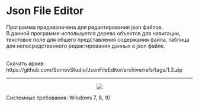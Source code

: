 # Json File Editor
Программа предназначена для редактирования json файлов. 
<br>
В данной программе используется дерево объектов для навигации, 
текстовое поле для общего представления содержания файла, 
таблица для непосредственного редактирования данных в json файле.

<br>
Скачать архив: https://github.com/SomovStudio/JsonFileEditor/archive/refs/tags/1.3.zip

<hr>

<p align="center">
  <img src="https://somovstudio.github.io/img/projects/json_file_editor/json_file_editor_1.png">
</p>

Системные требования: Windows 7, 8, 10